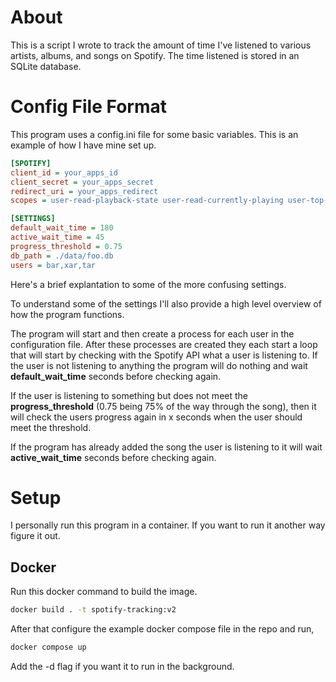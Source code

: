 # About

This is a script I wrote to track the amount of time I've listened to various artists, albums, and songs on Spotify. The time listened is stored in an SQLite database.

# Config File Format
This program uses a config.ini file for some basic variables. This is an example of how I have mine set up.

```ini
[SPOTIFY]
client_id = your_apps_id
client_secret = your_apps_secret
redirect_uri = your_apps_redirect
scopes = user-read-playback-state user-read-currently-playing user-top-read user-read-recently-played user-read-playback-position

[SETTINGS]
default_wait_time = 180
active_wait_time = 45
progress_threshold = 0.75
db_path = ./data/foo.db
users = bar,xar,tar
```

Here's a brief explantation to some of the more confusing settings.

To understand some of the settings I'll also provide a high level overview of how the program functions.

The program will start and then create a process for each user in the configuration file. After these processes are created they each start a loop that will start by checking with the Spotify API what a user is listening to. If the user is not listening to anything the program will do nothing and wait __default\_wait\_time__ seconds before checking again.

If the user is listening to something but does not meet the __progress\_threshold__ (0.75 being 75% of the way through the song), then it will check the users progress again in x seconds when the user should meet the threshold.

If the program has already added the song the user is listening to it will wait __active\_wait\_time__ seconds before checking again.


# Setup

I personally run this program in a container. If you want to run it another way figure it out.

## Docker


Run this docker command to build the image.

```sh
docker build . -t spotify-tracking:v2
```

After that configure the example docker compose file in the repo and run,
```sh
docker compose up
```
Add the -d flag if you want it to run in the background.



